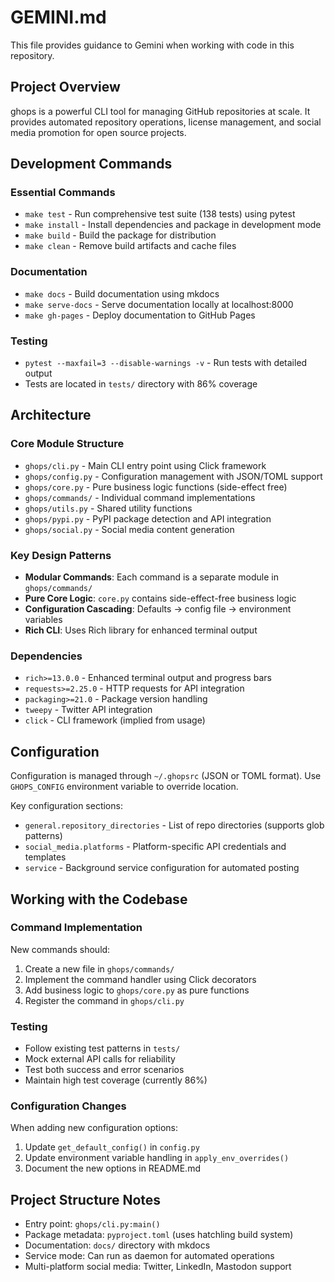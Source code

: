 # GEMINI.md

This file provides guidance to Gemini when working with code in this repository.

## Project Overview

ghops is a powerful CLI tool for managing GitHub repositories at scale. It provides automated repository operations, license management, and social media promotion for open source projects.

## Development Commands

### Essential Commands
- `make test` - Run comprehensive test suite (138 tests) using pytest
- `make install` - Install dependencies and package in development mode
- `make build` - Build the package for distribution
- `make clean` - Remove build artifacts and cache files

### Documentation
- `make docs` - Build documentation using mkdocs
- `make serve-docs` - Serve documentation locally at localhost:8000
- `make gh-pages` - Deploy documentation to GitHub Pages

### Testing
- `pytest --maxfail=3 --disable-warnings -v` - Run tests with detailed output
- Tests are located in `tests/` directory with 86% coverage

## Architecture

### Core Module Structure
- `ghops/cli.py` - Main CLI entry point using Click framework
- `ghops/config.py` - Configuration management with JSON/TOML support
- `ghops/core.py` - Pure business logic functions (side-effect free)
- `ghops/commands/` - Individual command implementations
- `ghops/utils.py` - Shared utility functions
- `ghops/pypi.py` - PyPI package detection and API integration
- `ghops/social.py` - Social media content generation

### Key Design Patterns
- **Modular Commands**: Each command is a separate module in `ghops/commands/`
- **Pure Core Logic**: `core.py` contains side-effect-free business logic
- **Configuration Cascading**: Defaults → config file → environment variables
- **Rich CLI**: Uses Rich library for enhanced terminal output

### Dependencies
- `rich>=13.0.0` - Enhanced terminal output and progress bars
- `requests>=2.25.0` - HTTP requests for API integration
- `packaging>=21.0` - Package version handling
- `tweepy` - Twitter API integration
- `click` - CLI framework (implied from usage)

## Configuration

Configuration is managed through `~/.ghopsrc` (JSON or TOML format). Use `GHOPS_CONFIG` environment variable to override location.

Key configuration sections:
- `general.repository_directories` - List of repo directories (supports glob patterns)
- `social_media.platforms` - Platform-specific API credentials and templates
- `service` - Background service configuration for automated posting

## Working with the Codebase

### Command Implementation
New commands should:
1. Create a new file in `ghops/commands/`
2. Implement the command handler using Click decorators
3. Add business logic to `ghops/core.py` as pure functions
4. Register the command in `ghops/cli.py`

### Testing
- Follow existing test patterns in `tests/`
- Mock external API calls for reliability
- Test both success and error scenarios
- Maintain high test coverage (currently 86%)

### Configuration Changes
When adding new configuration options:
1. Update `get_default_config()` in `config.py`
2. Update environment variable handling in `apply_env_overrides()`
3. Document the new options in README.md

## Project Structure Notes

- Entry point: `ghops/cli.py:main()`
- Package metadata: `pyproject.toml` (uses hatchling build system)
- Documentation: `docs/` directory with mkdocs
- Service mode: Can run as daemon for automated operations
- Multi-platform social media: Twitter, LinkedIn, Mastodon support

